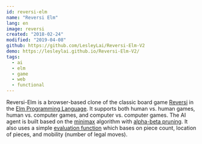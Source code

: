 ```yaml
---
id: reversi-elm
name: "Reversi Elm"
lang: en
image: reversi
created: "2018-02-24"
modified: "2019-04-08"
github: https://github.com/LesleyLai/Reversi-Elm-V2
demo: https://lesleylai.github.io/Reversi-Elm-V2/
tags:
  - ai
  - elm
  - game
  - web
  - functional
---
```


Reversi-Elm is a browser-based clone of the classic board game [Reversi](https://en.wikipedia.org/wiki/Reversi) in the [Elm Programming Language](https://elm-lang.org/).
It supports both human vs. human games, human vs. computer games, and computer vs. computer games.
The AI agent is built based on the [minimax](https://en.wikipedia.org/wiki/Minimax) algorithm with [alpha-beta pruning](https://en.wikipedia.org/wiki/Alpha%E2%80%93beta_pruning).
It also uses a simple [evaluation function](https://en.wikipedia.org/wiki/Evaluation_function) which bases on piece count, location of pieces, and mobility (number of legal moves).
